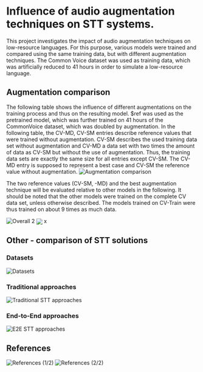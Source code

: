 # Influence of audio augmentation techniques on STT systems.
This project investigates the impact of audio augmentation techniques on low-resource languages. For this purpose, various models were trained and compared using the same training data, but with different augmentation techniques. The Common Voice dataset was used as training data, which was artificially reduced to 41 hours in order to simulate a low-resource language.

## Augmentation comparison
The following table shows the influence of different augmentations on the training process and thus on the resulting model. $ref was used as the pretrained model, which was further trained on 41 hours of the CommonVoice dataset, which was doubled by augmentation. In the following table, the CV-MD, CV-SM entries describe reference values that were trained without augmentation. CV-SM describes the used training data set without augmentation and CV-MD a data set with two times the amount of data as CV-SM but without the use of augmentation. Thus, the training data sets are exactly the same size for all entries except CV-SM. The CV-MD entry is supposed to represent a best case and CV-SM the reference value without augmentation. 
![Augmentation comparison](https://raw.githubusercontent.com/NiklasHoltmeyer/stt-audioengine/master/misc/comparison/svg/3_comparison.svg)

The two reference values (CV-SM, -MD) and the best augmentation technique will be evaluated relative to other models in the following. It should be noted that the other models were trained on the complete CV data set, unless otherwise described. The models trained on CV-Train were thus trained on about 9 times as much data.

![Overall](https://raw.githubusercontent.com/NiklasHoltmeyer/stt-audioengine/master/misc/comparison/svg/3_overall.svg)
2
<img align="center" src="https://raw.githubusercontent.com/NiklasHoltmeyer/stt-audioengine/master/misc/comparison/svg/3_overall.svg"/>
x
## Other - comparison of STT solutions
### Datasets
![Datasets](https://raw.githubusercontent.com/NiklasHoltmeyer/stt-audioengine/master/misc/comparison/svg/1_datasets.svg)

### Traditional approaches
![Traditional STT approaches](https://raw.githubusercontent.com/NiklasHoltmeyer/stt-audioengine/master/misc/comparison/svg/2_related_work_trad.svg)

### End-to-End approaches
![E2E STT approaches](https://raw.githubusercontent.com/NiklasHoltmeyer/stt-audioengine/master/misc/comparison/svg/2_related_work_end_to_end_comparison.svg)

## References
![References (1/2)](https://raw.githubusercontent.com/NiklasHoltmeyer/stt-audioengine/master/misc/comparison/svg/references-1.svg)
![References (2/2)](https://raw.githubusercontent.com/NiklasHoltmeyer/stt-audioengine/master/misc/comparison/svg/references-2.svg)






